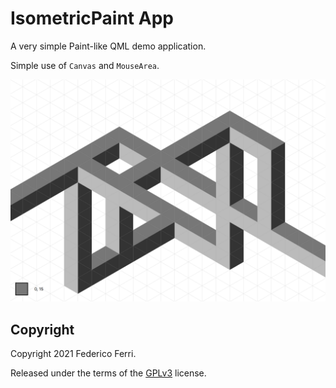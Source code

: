 # IsometricPaint App

A very simple Paint-like QML demo application.

Simple use of `Canvas` and `MouseArea`.

![](screenshot.png)

## Copyright

Copyright 2021 Federico Ferri.

Released under the terms of the [GPLv3](https://www.gnu.org/licenses/gpl-3.0.txt) license.
